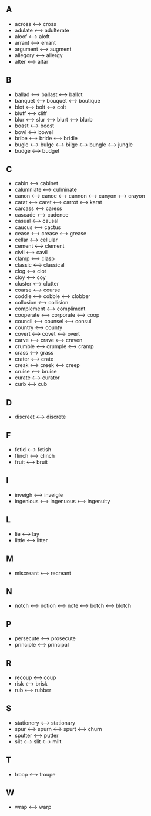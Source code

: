 ## A
- across <--> cross
- adulate <--> adulterate
- aloof <--> aloft
- arrant <--> errant
- argument <--> augment
- allegory <--> allergy
- alter <--> altar

## B
- ballad <--> ballast <--> ballot
- banquet <--> bouquet <--> boutique
- blot <--> bolt <--> colt
- bluff <--> cliff
- blur <--> slur <--> blurt <--> blurb
- boast <--> boost
- bowl <--> bowel
- bribe <--> bride <--> bridle
- bugle <--> bulge <--> bilge <--> bungle <--> jungle
- budge <--> budget

## C
- cabin <--> cabinet
- calumniate <--> culminate
- canon <--> canoe <--> cannon <--> canyon <--> crayon
- carat <--> caret <--> carrot <--> karat
- carcass <--> caress
- cascade <--> cadence
- casual <--> causal
- caucus <--> cactus
- cease <--> crease <--> grease
- cellar <--> cellular
- cement <--> clement
- civil <--> cavil
- clamp <--> clasp
- classic <--> classical
- clog <--> clot
- cloy <--> coy
- cluster <--> clutter
- coarse <--> course
- coddle <--> cobble <--> clobber
- collusion <--> collision
- complement <--> compliment
- cooperate <--> corporate <--> coop
- council <--> counsel <--> consul
- country <--> county
- covert <--> covet <--> overt
- carve <--> crave <--> craven
- crumble <--> crumple <--> cramp
- crass <--> grass
- crater <--> crate
- creak <--> creek <--> creep
- cruise <--> bruise
- curate <--> curator
- curb <--> cub

## D
- discreet <--> discrete

## F
- fetid <--> fetish
- flinch <--> clinch
- fruit <--> bruit

## I
+ inveigh <--> inveigle
+ ingenious <--> ingenuous <--> ingenuity

## L
- lie <--> lay
- little <--> litter

## M
- miscreant <--> recreant

## N
- notch <--> notion <--> note <--> botch <--> blotch

## P
- persecute <--> prosecute
- principle <--> principal

## R
- recoup <--> coup
- risk <--> brisk
- rub <--> rubber

## S
- stationery <--> stationary
- spur <--> spurn <--> spurt <--> churn
- sputter <--> putter
- silt <--> slit <--> milt

## T
- troop <--> troupe

## W
- wrap <--> warp